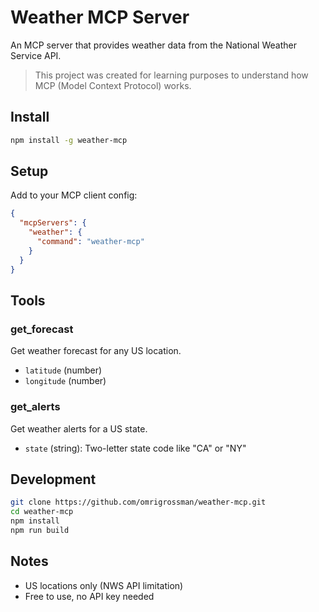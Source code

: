 # Weather MCP Server

An MCP server that provides weather data from the National Weather Service API.

> This project was created for learning purposes to understand how MCP (Model Context Protocol) works.

## Install

```bash
npm install -g weather-mcp
```

## Setup

Add to your MCP client config:

```json
{
  "mcpServers": {
    "weather": {
      "command": "weather-mcp"
    }
  }
}
```

## Tools

### get_forecast

Get weather forecast for any US location.

- `latitude` (number)
- `longitude` (number)

### get_alerts

Get weather alerts for a US state.

- `state` (string): Two-letter state code like "CA" or "NY"

## Development

```bash
git clone https://github.com/omrigrossman/weather-mcp.git
cd weather-mcp
npm install
npm run build
```

## Notes

- US locations only (NWS API limitation)
- Free to use, no API key needed
